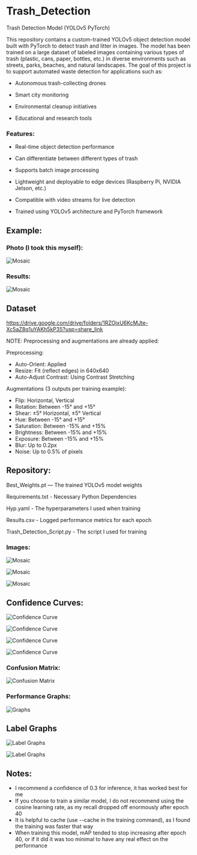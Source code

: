 # Trash_Detection

Trash Detection Model (YOLOv5 PyTorch)

This repository contains a custom-trained YOLOv5 object detection model built with PyTorch to detect trash and litter in images. The model has been trained on a large dataset of labeled images containing various types of trash (plastic, cans, paper, bottles, etc.) in diverse environments such as streets, parks, beaches, and natural landscapes. The goal of this project is to support automated waste detection for applications such as:

- Autonomous trash-collecting drones

- Smart city monitoring

- Environmental cleanup initiatives

- Educational and research tools

### Features:

- Real-time object detection performance

- Can differentiate between different types of trash

- Supports batch image processing

- Lightweight and deployable to edge devices (Raspberry Pi, NVIDIA Jetson, etc.)

- Compatible with video streams for live detection

- Trained using YOLOv5 architecture and PyTorch framework

## Example: 

### Photo (I took this myself):

![Mosaic](images/Example_Photo.png)

### Results:

![Mosaic](images/Example_Photo_Results.png)

## Dataset

https://drive.google.com/drive/folders/1RZOjxU6KcMJte-Xc5aZ8q1uYAKh5kP35?usp=share_link 

NOTE: Preprocessing and augmentations are already applied:

Preprocessing: 
- Auto-Orient: Applied
- Resize: Fit (reflect edges) in 640x640
- Auto-Adjust Contrast: Using Contrast Stretching
  
Augmentations (3 outputs per training example):
- Flip: Horizontal, Vertical
- Rotation: Between -15° and +15°
- Shear: ±5° Horizontal, ±5° Vertical
- Hue: Between -15° and +15°
- Saturation: Between -15% and +15%
- Brightness: Between -15% and +15%
- Exposure: Between -15% and +15%
- Blur: Up to 0.2px
- Noise: Up to 0.5% of pixels

## Repository:

Best_Weights.pt — The trained YOLOv5 model weights

Requirements.txt - Necessary Python Dependencies

Hyp.yaml - The hyperparameters I used when training

Results.csv - Logged performance metrics for each epoch

Trash_Detection_Script.py - The script I used for training

### Images:

![Mosaic](images/Mosaic_Confidence_1.png)

![Mosaic](images/Mosaic_Confidence_2.png)

![Mosaic](images/Mosaic_Confidence_3.png)

## Confidence Curves:

![Confidence Curve](images/F1_Confidence_Curve.png)

![Confidence Curve](images/Precision_Confidence_Curve.png)

![Confidence Curve](images/Precision_Recall_Curve.png)

![Confidence Curve](images/Recall_Confidence_Curve.png)

### Confusion Matrix:

![Confusion Matrix](images/Confusion_Matrix.png)

### Performance Graphs: 

![Graphs](images/Performance_Graphs.png)

## Label Graphs

![Label Graphs](images/labels_graph_1.png)

![Label Graphs](images/Labels_Graph_2.png)

## Notes:

- I recommend a confidence of 0.3 for inference, it has worked best for me
- If you choose to train a similar model, I do not recommend using the cosine learning rate, as my recall dropped off enormously after epoch 40
- It is helpful to cache (use --cache in the training command), as I found the training was faster that way
- When training this model, mAP tended to stop increasing after epoch 40, or if it did it was too minimal to have any real effect on the performance


